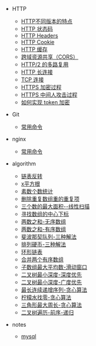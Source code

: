* HTTP
  * [HTTP不同版本的特点](http/note6.md)
  * [HTTP 状态码](http/note1.md)
  * [HTTP Headers](http/note2.md)
  * [HTTP Cookie](http/note3.md)
  * [HTTP 缓存](http/note4.md)
  * [跨域资源共享（CORS）](http/note5.md)
  * [HTTP/2 的多路复用](http/note7.md)
  * [HTTP 长连接](http/note8.md)
  * [TCP 连接](http/note9.md)
  * [HTTPS 加密过程](http/note10.md)
  * [HTTPS 中间人攻击过程](http/note11.md)
  * [如何实现 token 加密](http/note12.md)

* Git
  * [常用命令](git/note1.md)

* nginx
  * [常用命令](nginx/note1.md)

* algorithm
  * [链表反转](algorithm/note1.md)
  * [x平方根](algorithm/note2.md)
  * [素数个数统计](algorithm/note3.md)
  * [删除重复数组重的重复项](algorithm/note4.md)
  * [三个数的最大面积--线性扫描](algorithm/note5.md)
  * [寻找数组的中心下标](algorithm/note6.md)
  * [两数之和-无序数组](algorithm/note7.md)
  * [两数之和-有序数组](algorithm/note8.md)
  * [斐波那契队列-三种解法](algorithm/note9.md)
  * [排列硬币-三种解法](algorithm/note10.md)
  * [环形链表](algorithm/note11.md)
  * [合并两个有序数组](algorithm/note12.md)
  * [子数组最大平均数-滑动窗口](algorithm/note13.md)
  * [二叉树最小深度-深度优先](algorithm/note14.md)
  * [二叉树最小深度-广度优先](algorithm/note15.md)
  * [最长连续递增序列-贪心算法](algorithm/note16.md)
  * [柠檬水找零-贪心算法](algorithm/note17.md)
  * [三角形最大周长-贪心算法](algorithm/note18.md)
  * [二叉树遍历-前序-递归](algorithm/note19.md)

* notes
  * [mysql](notes/mysql.md)